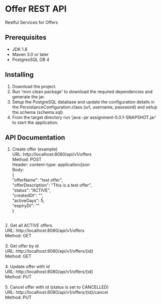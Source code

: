 # Offer REST API
Restful Services for Offers 

## Prerequisites
- JDK 1.8
- Maven 3.0 or later
- PostgresSQL DB 4

## Installing
1. Download the project.
2. Run 'mvn clean package' to download the required dependencies and generate the jar.
3. Setup the PostgreSQL database and update the configuration details in the PersistanceConfiguration.class
(url, username, password) and setup the schema (schema.sql).
4. From the target directory run 'java -jar assignment-0.0.1-SNAPSHOT.jar' to start the application.

## API Documentation
1. Create offer (example) <br>
URL: http://localhost:8080/api/v1/offers <br>
Method: POST <br>
Header: content-type: application/json <br>
Body: <br>
{ <br>
	"offerName": "test offer", <br>
	"offerDescription": "This is a test offer", <br>
	"status": "ACTIVE", <br>
	"createdDt": "", <br>
	"activeDays": 5, <br>
	"expiryDt": "" <br>
} <br>
<br>
2. Get all ACTIVE offers <br>
URL: http://localhost:8080/api/v1/offers <br>
Method: GET <br>
<br>
3. Get offer by id <br>
URL: http://localhost:8080/api/v1/offers/{id} <br>
Method: GET <br>
<br>
4. Update offer with id <br>
URL: http://localhost:8080/api/v1/offers/{id} <br>
Method: PUT <br>
<br>
5. Cancel offer with id (status is set to CANCELLED) <br>
URL: http://localhost:8080/api/v1/offers/{id}/cancel <br>
Method: PUT <br>
<br>
